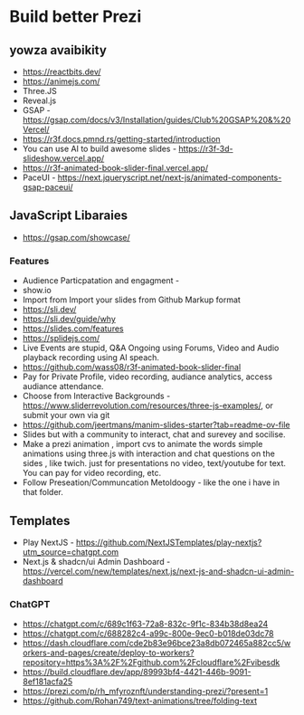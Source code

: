 # Build better Prezi

## yowza avaibikity 

- https://reactbits.dev/
- https://animejs.com/
- Three.JS
- Reveal.js
- GSAP -https://gsap.com/docs/v3/Installation/guides/Club%20GSAP%20&%20Vercel/
- https://r3f.docs.pmnd.rs/getting-started/introduction
- You can use AI to build awesome slides - https://r3f-3d-slideshow.vercel.app/
- https://r3f-animated-book-slider-final.vercel.app/
- PaceUI - https://next.jqueryscript.net/next-js/animated-components-gsap-paceui/

## JavaScript Libaraies 

- https://gsap.com/showcase/


### Features

- Audience Particpatation and engagment -
- show.io
- Import from Import your slides from Github Markup format
- https://sli.dev/
- https://sli.dev/guide/why
- https://slides.com/features
- https://splidejs.com/
- Live Events are stupid, Q&A Ongoing using Forums, Video and Audio playback recording using AI speach.
- https://github.com/wass08/r3f-animated-book-slider-final
- Pay for Private Profile, video recording, audiance analytics, access audiance attendance.
- Choose from Interactive Backgrounds - https://www.sliderrevolution.com/resources/three-js-examples/, or submit your own via git
- https://github.com/jeertmans/manim-slides-starter?tab=readme-ov-file
- Slides but with a community to interact, chat and surevey and socilise.
- Make a prezi animation , import cvs to animate the words simple animations using three.js with interaction and chat questions on the sides , like twich. just for presentations no video, text/youtube for text. You can pay for video recording, etc.
- Follow Preseation/Communcation Metoldoogy - like the one i have in that folder. 

## Templates

- Play NextJS - https://github.com/NextJSTemplates/play-nextjs?utm_source=chatgpt.com
- Next.js & shadcn/ui Admin Dashboard - https://vercel.com/new/templates/next.js/next-js-and-shadcn-ui-admin-dashboard
### ChatGPT

- https://chatgpt.com/c/689c1f63-72a8-832c-9f1c-834b38d8ea24
- https://chatgpt.com/c/688282c4-a99c-800e-9ec0-b018de03dc78
- https://dash.cloudflare.com/cde2b83e96bce23a8db072465a882cc5/workers-and-pages/create/deploy-to-workers?repository=https%3A%2F%2Fgithub.com%2Fcloudflare%2Fvibesdk
- https://build.cloudflare.dev/app/89993bf4-4421-446b-9091-8ef181acfa25
- https://prezi.com/p/rh_mfyroznft/understanding-prezi/?present=1
- https://github.com/Rohan749/text-animations/tree/folding-text
